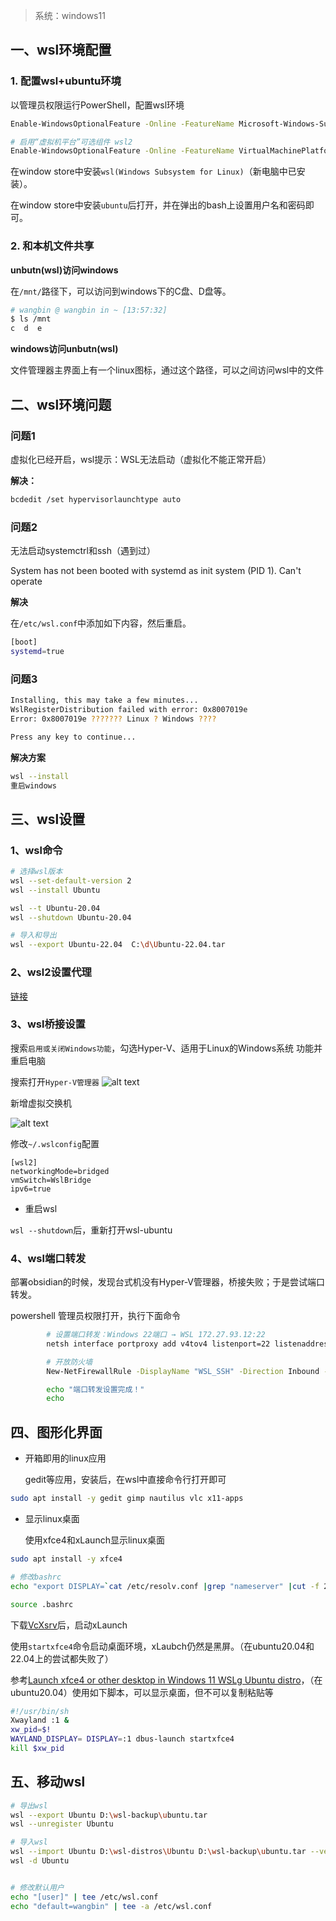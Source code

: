 > 系统：windows11

## 一、wsl环境配置

### 1. 配置wsl+ubuntu环境

以管理员权限运行PowerShell，配置wsl环境

```bash
Enable-WindowsOptionalFeature -Online -FeatureName Microsoft-Windows-Subsystem-Linux

# 启用“虚拟机平台”可选组件 wsl2
Enable-WindowsOptionalFeature -Online -FeatureName VirtualMachinePlatform
```

在window store中安装```wsl(Windows Subsystem for Linux)```（新电脑中已安装）。

在window store中安装```ubuntu```后打开，并在弹出的bash上设置用户名和密码即可。

### 2. 和本机文件共享

**unbutn(wsl)访问windows**

在```/mnt/```路径下，可以访问到windows下的C盘、D盘等。

```bash
# wangbin @ wangbin in ~ [13:57:32]
$ ls /mnt
c  d  e
```

**windows访问unbutn(wsl)**

文件管理器主界面上有一个linux图标，通过这个路径，可以之间访问wsl中的文件

## 二、wsl环境问题

### **问题1**

虚拟化已经开启，wsl提示：WSL无法启动（虚拟化不能正常开启）

**解决：**

```bash
bcdedit /set hypervisorlaunchtype auto
```

### **问题2**

无法启动systemctrl和ssh（遇到过）

 System has not been booted with systemd as init system (PID 1). Can't operate

**解决**

在```/etc/wsl.conf```中添加如下内容，然后重启。

```bash
[boot]
systemd=true
```

### **问题3**

```bash
Installing, this may take a few minutes...
WslRegisterDistribution failed with error: 0x8007019e
Error: 0x8007019e ??????? Linux ? Windows ????

Press any key to continue...
```

**解决方案**

```bash
wsl --install
重启windows
```

## 三、wsl设置

### 1、wsl命令

```bash
# 选择wsl版本
wsl --set-default-version 2
wsl --install Ubuntu

wsl --t Ubuntu-20.04
wsl --shutdown Ubuntu-20.04

# 导入和导出
wsl --export Ubuntu-22.04  C:\d\Ubuntu-22.04.tar
```

### 2、wsl2设置代理

  [链接](./r02.network/05.使用代理.md)

### 3、wsl桥接设置

搜索```启用或关闭Windows功能```，勾选Hyper-V、适用于Linux的Windows系统 功能并重启电脑

搜索打开```Hyper-V管理器```
![alt text](./img/wsl_1.png)

新增虚拟交换机

![alt text](./img/wsl_2.png)

修改```~/.wslconfig```配置

```
[wsl2]
networkingMode=bridged
vmSwitch=WslBridge
ipv6=true
```

+ 重启wsl

```wsl --shutdown```后，重新打开wsl-ubuntu

### 4、wsl端口转发

  部署obsidian的时候，发现台式机没有Hyper-V管理器，桥接失败；于是尝试端口转发。  

  powershell 管理员权限打开，执行下面命令

```bash
		# 设置端口转发：Windows 22端口 → WSL 172.27.93.12:22
		netsh interface portproxy add v4tov4 listenport=22 listenaddress=0.0.0.0 connectport=22 connectaddress=172.27.93.12

		# 开放防火墙
		New-NetFirewallRule -DisplayName "WSL_SSH" -Direction Inbound -Protocol TCP -LocalPort 22 -Action Allow

		echo "端口转发设置完成！"
		echo 
```

## 四、图形化界面

+ 开箱即用的linux应用

  gedit等应用，安装后，在wsl中直接命令行打开即可

```bash
sudo apt install -y gedit gimp nautilus vlc x11-apps
```

+ 显示linux桌面

  使用xfce4和xLaunch显示linux桌面

```bash
sudo apt install -y xfce4

# 修改bashrc
echo "export DISPLAY=`cat /etc/resolv.conf |grep "nameserver" |cut -f 2 -d " "`:0" >> .bashrc

source .bashrc
```

下载[VcXsrv](https://sourceforge.net/projects/vcxsrv/)后，启动xLaunch

使用```startxfce4```命令启动桌面环境，xLaubch仍然是黑屏。（在ubuntu20.04和22.04上的尝试都失败了）

参考[Launch xfce4 or other desktop in Windows 11 WSLg Ubuntu distro](https://askubuntu.com/questions/1385703/launch-xfce4-or-other-desktop-in-windows-11-wslg-ubuntu-distro)，（在ubuntu20.04）使用如下脚本，可以显示桌面，但不可以复制粘贴等

```bash
#!/usr/bin/sh
Xwayland :1 &
xw_pid=$!
WAYLAND_DISPLAY= DISPLAY=:1 dbus-launch startxfce4
kill $xw_pid
```

## 五、移动wsl

```bash
# 导出wsl
wsl --export Ubuntu D:\wsl-backup\ubuntu.tar
wsl --unregister Ubuntu

# 导入wsl
wsl --import Ubuntu D:\wsl-distros\Ubuntu D:\wsl-backup\ubuntu.tar --version 2
wsl -d Ubuntu


# 修改默认用户
echo "[user]" | tee /etc/wsl.conf
echo "default=wangbin" | tee -a /etc/wsl.conf
```